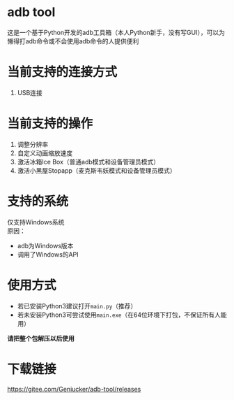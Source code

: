 # adb tool
这是一个基于Python开发的adb工具箱（本人Python新手，没有写GUI），可以为懒得打adb命令或不会使用adb命令的人提供便利

# 当前支持的连接方式
1. USB连接

# 当前支持的操作
1. 调整分辨率
2. 自定义动画缩放速度
3. 激活冰箱Ice Box（普通adb模式和设备管理员模式）
4. 激活小黑屋Stopapp（麦克斯韦妖模式和设备管理员模式）

# 支持的系统
仅支持Windows系统  
原因：
- adb为Windows版本
- 调用了Windows的API

# 使用方式
- 若已安装Python3建议打开`main.py`（推荐）
- 若未安装Python3可尝试使用`main.exe`（在64位环境下打包，不保证所有人能用）

**请把整个包解压以后使用**

# 下载链接
<https://gitee.com/Geniucker/adb-tool/releases>